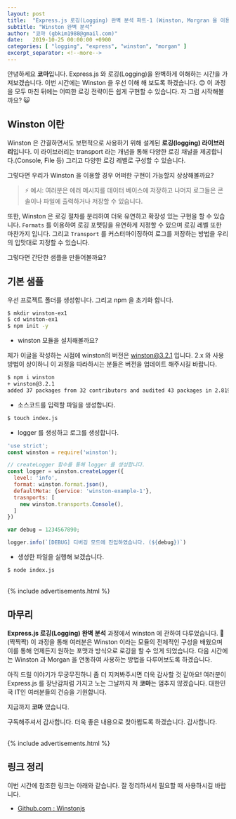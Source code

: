 ```yaml
---
layout: post
title:  "Express.js 로깅(Logging) 완벽 분석 파트-1 (Winston, Morgran 을 이용한 로깅 구성)"
subtitle: "Winston 완벽 분석"
author: "코마 (gbkim1988@gmail.com)"
date:   2019-10-25 00:00:00 +0900
categories: [ "logging", "express", "winston", "morgan" ]
excerpt_separator: <!--more-->
---
```


안녕하세요 **코마**입니다. Express.js 와 로깅(Logging)을 완벽하게 이해하는 시간을 가져보겠습니다. 이번 시간에는 Winston 을 우선 이해 해 보도록 하겠습니다. 😊 이 과정을 모두 마친 뒤에는 어떠한 로깅 전략이든 쉽게 구현할 수 있습니다. 자 그럼 시작해볼까요? 😺
 
<!--more-->

## Winston 이란

Winston 은 간결하면서도 보편적으로 사용하기 위해 설계된 **로깅(logging) 라이브러리**입니다. 이 라이브러리는 transport 라는 개념을 통해 다양한 로깅 채널을 제공합니다.(Console, File 등) 그리고 다양한 로깅 레벨로 구성할 수 있습니다.

그렇다면 우리가 Winston 을 이용할 경우 어떠한 구현이 가능할지 상상해볼까요?

> ⚡ 예시: 여러분은 에러 메시지를 데이터 베이스에 저장하고 나머지 로그들은 콘솔이나 파일에 출력하거나 저장할 수 있습니다.

또한, Winston 은 로깅 절차를 분리하여 더욱 유연하고 확장성 있는 구현을 할 수 있습니다. `Formats` 를 이용하여 로깅 포맷팅을 유연하게 지정할 수 있으며 로깅 레벨 또한 마찬가지 입니다. 그리고 `Transport` 를 커스터마이징하여 로그를 저장하는 방법을 우리의 입맛대로 지정할 수 있습니다.

그렇다면 간단한 샘플을 만들어볼까요?

## 기본 샘플

우선 프로젝트 폴더를 생성합니다. 그리고 npm 을 초기화 합니다.

```bash
$ mkdir winston-ex1
$ cd winston-ex1
$ npm init -y 
```

- winston 모듈을 설치해볼까요?

제가 이글을 작성하는 시점에 winston의 버전은 winston@3.2.1 입니다. 2.x 와 사용방법이 상이하니 이 과정을 따라하시는 분들은 버전을 업데이트 해주시길 바랍니다.

```bash
$ npm i winston
+ winston@3.2.1
added 37 packages from 32 contributors and audited 43 packages in 2.819s
```

- 소스코드를 입력할 파일을 생성합니다.

```bash
$ touch index.js
```

- logger 를 생성하고 로그를 생성합니다.

```js
'use strict';
const winston = require('winston');

// createLogger 함수를 통해 logger 를 생성합니다.
const logger = winston.createLogger({
  level: 'info',
  format: winston.format.json(),
  defaultMeta: {service: 'winston-example-1'},
  trasnports: [
    new winston.transports.Console(),
  ]
})

var debug = 1234567890;

logger.info(`[DEBUG] 디버깅 모드에 진입하였습니다. (${debug})`)
```

- 생성한 파일을 실행해 보겠습니다.

```bash
$ node index.js
```


<br>
{% include advertisements.html %}
<br>

## 마무리

**Express.js 로깅(Logging) 완벽 분석** 과정에서 winston 에 관하여 다루었습니다. 👏 (짝짝짝) 이 과정을 통해 여러분은 Winston 이라는 모듈의 전체적인 구성을 배웠으며 이를 통해 언제든지 원하는 포맷과 방식으로 로깅을 할 수 있게 되었습니다. 다음 시간에는 Winston 과 Morgan 을 연동하여 사용하는 방법을 다루어보도록 하겠습니다. 

아직 드릴 이야기가 무궁무진하니 좀 더 지켜봐주시면 더욱 감사할 것 같아요! 여러분이 Express.js 를 장난감처럼 가지고 노는 그날까지 저 **코마**는 멈추지 않겠습니다. 대한민국 IT인 여러분들의 건승을 기원합니다.

지금까지 **코마** 였습니다.

구독해주셔서 감사합니다. 더욱 좋은 내용으로 찾아뵙도록 하겠습니다. 감사합니다.

<br>
{% include advertisements.html %}
<br>

## 링크 정리

이번 시간에 참조한 링크는 아래와 같습니다. 잘 정리하셔서 필요할 때 사용하시길 바랍니다.

- [Github.com : Winstonjs](https://github.com/winstonjs/winston)
